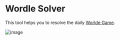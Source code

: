 # Wordle Solver

This tool helps you to resolve the daily [Worlde Game](https://www.powerlanguage.co.uk/wordle/).

![image](https://user-images.githubusercontent.com/30869493/152514244-be1c66a2-50eb-46dd-a161-6d371d7f67cb.png)
